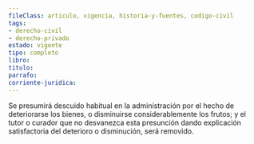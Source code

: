 ```yaml
---
fileClass: articulo, vigencia, historia-y-fuentes, codigo-civil
tags:
- derecho-civil
- derecho-privado
estado: vigente
tipo: completo
libro:
titulo:
parrafo:
corriente-juridica:
---
```

Se presumirá descuido habitual en la administración por el hecho de deteriorarse los bienes, o disminuirse considerablemente los frutos; y el tutor o curador que no desvanezca esta presunción dando explicación satisfactoria del deterioro o disminución, será removido.